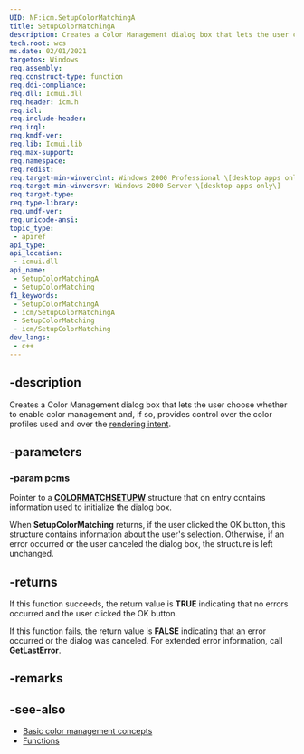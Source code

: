 ```yaml
---
UID: NF:icm.SetupColorMatchingA
title: SetupColorMatchingA
description: Creates a Color Management dialog box that lets the user choose whether to enable color management and, if so, provides control over the color profiles used and over the [rendering intent](/windows/win32/wcs/r). (ANSI)
tech.root: wcs
ms.date: 02/01/2021
targetos: Windows
req.assembly: 
req.construct-type: function
req.ddi-compliance: 
req.dll: Icmui.dll
req.header: icm.h
req.idl: 
req.include-header: 
req.irql: 
req.kmdf-ver: 
req.lib: Icmui.lib
req.max-support: 
req.namespace: 
req.redist: 
req.target-min-winverclnt: Windows 2000 Professional \[desktop apps only\]
req.target-min-winversvr: Windows 2000 Server \[desktop apps only\]
req.target-type: 
req.type-library: 
req.umdf-ver: 
req.unicode-ansi: 
topic_type:
 - apiref
api_type:
api_location:
 - icmui.dll
api_name:
 - SetupColorMatchingA
 - SetupColorMatching
f1_keywords:
 - SetupColorMatchingA
 - icm/SetupColorMatchingA
 - SetupColorMatching
 - icm/SetupColorMatching
dev_langs:
 - c++
---
```


## -description

Creates a Color Management dialog box that lets the user choose whether to enable color management and, if so, provides control over the color profiles used and over the [rendering intent](/windows/win32/wcs/r).

## -parameters

### -param pcms

Pointer to a [**COLORMATCHSETUPW**](/windows/win32/api/icm/ns-icm-colormatchsetupw) structure that on entry contains information used to initialize the dialog box.

When **SetupColorMatching** returns, if the user clicked the OK button, this structure contains information about the user's selection. Otherwise, if an error occurred or the user canceled the dialog box, the structure is left unchanged.

## -returns

If this function succeeds, the return value is **TRUE** indicating that no errors occurred and the user clicked the OK button.

If this function fails, the return value is **FALSE** indicating that an error occurred or the dialog was canceled. For extended error information, call **GetLastError**.

## -remarks

## -see-also

* [Basic color management concepts](/windows/win32/wcs/basic-color-management-concepts)
* [Functions](/windows/win32/wcs/functions)

